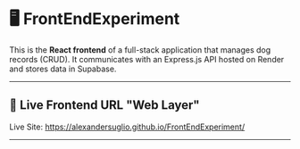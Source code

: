 # 🖥️ FrontEndExperiment

This is the **React frontend** of a full-stack application that manages dog records (CRUD). It communicates with an Express.js API hosted on Render and stores data in Supabase.

---

## 🔗 Live Frontend URL "Web Layer"

Live Site: https://alexandersuglio.github.io/FrontEndExperiment/

---
